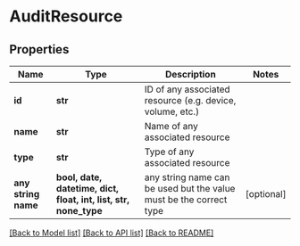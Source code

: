 # AuditResource


## Properties
Name | Type | Description | Notes
------------ | ------------- | ------------- | -------------
**id** | **str** | ID of any associated resource (e.g. device, volume, etc.) | 
**name** | **str** | Name of any associated resource | 
**type** | **str** | Type of any associated resource | 
**any string name** | **bool, date, datetime, dict, float, int, list, str, none_type** | any string name can be used but the value must be the correct type | [optional]

[[Back to Model list]](../README.md#documentation-for-models) [[Back to API list]](../README.md#documentation-for-api-endpoints) [[Back to README]](../README.md)


